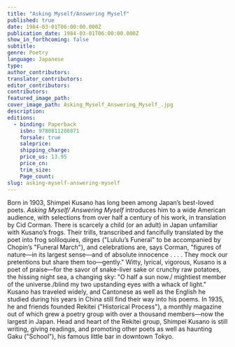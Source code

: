 ```yaml
---
title: "Asking Myself/Answering Myself"
published: true
date: 1984-03-01T06:00:00.000Z
publication_date: 1984-03-01T06:00:00.000Z
show_in_forthcoming: false
subtitle:
genre: Poetry
language: Japanese
type:
author_contributors:
translator_contributors:
editor_contributors:
contributors:
featured_image_path:
cover_image_path: Asking_Myself_Answering_Myself_.jpg
description:
editions:
  - binding: Paperback
    isbn: 9780811208871
    forsale: true
    saleprice:
    shipping_charge:
    price_us: 13.95
    price_cn:
    trim_size:
    Page_count:
slug: asking-myself-answering-myself
---
```


Born in 1903, Shimpei Kusano has long been among Japan’s best-loved poets. _Asking Myself/ Answering Myself_ introduces him to a wide American audience, with selections from over half a century of his work, in translation by Cid Corman. There is scarcely a child (or an adult) in Japan unfamiliar with Kusano’s frogs. Their trills, transcribed and fancifully translated by the poet into frog soliloquies, dirges ("Lululu’s Funeral" to be accompanied by Chopin’s "Funeral March"), and celebrations are, says Corman, "figures of nature––in its largest sense––and of absolute innocence . . . . They mock our pretentions but share them too––gently." Witty, lyrical, vigorous, Kusano is a poet of praise––for the savor of snake-liver sake or crunchy raw potatoes, the hissing night sea, a changing sky: "O half a sun now./ mightiest member of the universe./blind my two upstanding eyes with a whack of light." Kusano has traveled widely, and Cantonese as well as the English he studied during his years in China still find their way into his poems. In 1935, he and friends founded Rekitei ("Historical Process"), a monthly magazine out of which grew a poetry group with over a thousand members––now the largest in Japan. Head and heart of the Rekitei group, Shimpei Kusano is still writing, giving readings, and promoting other poets as well as haunting Gaku ("School"), his famous little bar in downtown Tokyo.

